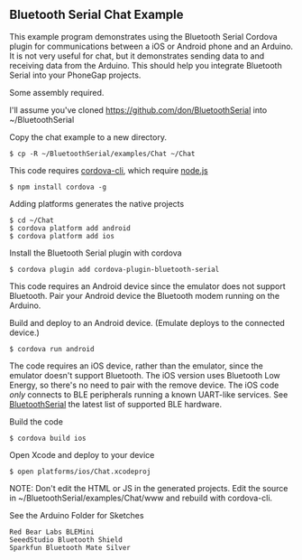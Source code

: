 ## Bluetooth Serial Chat Example

This example program demonstrates using the Bluetooth Serial Cordova plugin for communications between a iOS or Android phone and an Arduino.  It is not very useful for chat, but it demonstrates sending data to and receiving data from the Arduino.  This should help you integrate Bluetooth Serial into your PhoneGap projects.

Some assembly required.

I'll assume you've cloned https://github.com/don/BluetoothSerial into ~/BluetoothSerial

Copy the chat example to a new directory.  

    $ cp -R ~/BluetoothSerial/examples/Chat ~/Chat

This code requires [cordova-cli](https://github.com/apache/cordova-cli), which require [node.js](http://nodejs.org)

    $ npm install cordova -g

Adding platforms generates the native projects

    $ cd ~/Chat
    $ cordova platform add android
    $ cordova platform add ios

Install the Bluetooth Serial plugin with cordova

    $ cordova plugin add cordova-plugin-bluetooth-serial

This code requires an Android device since the emulator does not support Bluetooth. Pair your Android device the Bluetooth modem running on the Arduino.

Build and deploy to an Android device. (Emulate deploys to the connected device.)

    $ cordova run android

The code requires an iOS device, rather than the emulator, since the emulator doesn't support Bluetooth.  The iOS version uses Bluetooth Low Energy, so there's no need to pair with the remove device.  The iOS code *only* connects to BLE peripherals running a known UART-like services. See [BluetoothSerial](http://github.com/don/BluetoothSerial) the latest list of supported BLE hardware.

Build the code

    $ cordova build ios

Open Xcode and deploy to your device

    $ open platforms/ios/Chat.xcodeproj

NOTE: Don't edit the HTML or JS in the generated projects. Edit the source in ~/BluetoothSerial/examples/Chat/www and rebuild with cordova-cli.

See the Arduino Folder for Sketches

    Red Bear Labs BLEMini
    SeeedStudio Bluetooth Shield
    Sparkfun Bluetooth Mate Silver

